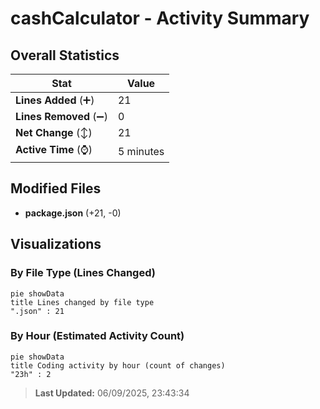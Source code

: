 # cashCalculator - Activity Summary 

## Overall Statistics

| Stat                   | Value                                                             |
| ---------------------- | ----------------------------------------------------------------- |
| **Lines Added** (➕)   | 21                                          |
| **Lines Removed** (➖) | 0                                        |
| **Net Change** (↕)    | 21                |
| **Active Time** (⌚)   | 5 minutes |


## Modified Files
- **package.json** (+21, -0)

## Visualizations

### By File Type (Lines Changed)

```mermaid
pie showData
title Lines changed by file type
".json" : 21
```

### By Hour (Estimated Activity Count)

```mermaid
pie showData
title Coding activity by hour (count of changes)
"23h" : 2
```


> **Last Updated:** 06/09/2025, 23:43:34